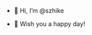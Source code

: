 - 👋 Hi, I’m @szhike
<!--- - 📫 How to reach me --->
- 👻 Wish you a happy day!
<!---
szhike/szhike is a ✨ special ✨ repository because its `README.md` (this file) appears on your GitHub profile.
You can click the Preview link to take a look at your changes.
--->
